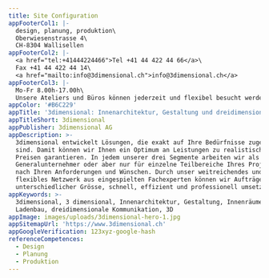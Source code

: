```yaml
---
title: Site Configuration
appFooterCol1: |-
  design, planung, produktion\
  Oberwiesenstrasse 4\
  CH-8304 Wallisellen
appFooterCol2: |-
  <a href="tel:+41444224466">Tel +41 44 422 44 66</a>\
  Fax +41 44 422 44 14\
  <a href="mailto:info@3dimensional.ch">info@3dimensional.ch</a>
appFooterCol3: |-
  Mo-Fr 8.00h-17.00h\
  Unsere Ateliers und Büros können jederzeit und flexibel besucht werden.
appColor: '#B6C229'
appTitle: '3dimensional: Innenarchitektur, Gestaltung und dreidimensionale Kommunikation'
appTitleShort: 3dimensional
appPublisher: 3dimensional AG
appDescription: >-
  3dimensional entwickelt Lösungen, die exakt auf Ihre Bedürfnisse zugeschnitten
  sind. Damit können wir Ihnen ein Optimum an Leistungen zu realistischen
  Preisen garantieren. In jedem unserer drei Segmente arbeiten wir als
  Generalunternehmer oder aber nur für einzelne Teilbereiche Ihres Projektes. Je
  nach Ihren Anforderungen und Wünschen. Durch unser weitreichendes und
  flexibles Netzwerk aus eingespielten Fachexperten können wir Aufträge
  unterschiedlicher Grösse, schnell, effizient und professionell umsetzen.
appKeywords: >-
  3dimensional, 3 dimensional, Innenarchitektur, Gestaltung, Innenräume,
  Ladenbau, dreidimensionale Kommunikation, 3D
appImage: images/uploads/3dimensional-hero-1.jpg
appSitemapUrl: 'https://www.3dimensional.ch'
appGoogleVerification: 123xyz-google-hash
referenceCompetences:
  - Design
  - Planung
  - Produktion
---
```


